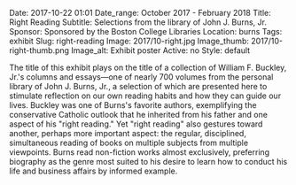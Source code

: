 Date: 2017-10-22 01:01 
Date_range: October 2017 - February 2018
Title: Right Reading
Subtitle: Selections from the library of John J. Burns, Jr.
Sponsor: Sponsored by the Boston College Libraries
Location: burns
Tags: exhibit
Slug: right-reading
Image: 2017/10-right.jpg
Image_thumb: 2017/10-right-thumb.png
Image_alt: Exhibit poster
Active: no
Style: default

The title of this exhibit plays on the title of a collection of William F. Buckley, Jr.'s columns and essays—one of nearly 700 volumes from the personal library of John J. Burns, Jr., a selection of which are presented here to stimulate reflection on our own reading habits and how they can guide our lives. Buckley was one of Burns's favorite authors, exemplifying the conservative Catholic outlook that he inherited from his father and one aspect of his "right reading." Yet "right reading" also gestures toward another, perhaps more important aspect: the regular, disciplined, simultaneous reading of books on multiple subjects from multiple viewpoints.
Burns read non-fiction works almost exclusively, preferring biography as the genre most suited to his desire to learn how to conduct his life and business affairs by informed example.


